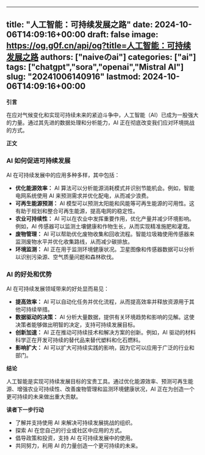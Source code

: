 
---
title: "人工智能：可持续发展之路"
date: 2024-10-06T14:09:16+00:00
draft: false
image: https://og.g0f.cn/api/og?title=人工智能：可持续发展之路
authors: ["naiveのai"]
categories: ["ai"]
tags: ["chatgpt","sora","openai","Mistral AI"]
slug: "20241006140916"
lastmod: 2024-10-06T14:09:16+00:00
---
**引言**

在应对气候变化和实现可持续未来的紧迫斗争中，人工智能（AI）已成为一股强大的力量。通过其先进的数据处理和分析能力，AI 正在彻底改变我们应对环境挑战的方式。

**正文**

### AI 如何促进可持续发展

AI 在可持续发展中的应用多种多样，其中包括：

* **优化能源效率：** AI 算法可以分析能源消耗模式并识别节能机会。例如，智能电网系统使用 AI 来预测需求并优化配电，从而减少浪费。
* **可再生能源预测：** AI 模型可以预测太阳能和风能等可再生能源的可用性。这有助于规划和整合可再生能源，提高电网的稳定性。
* **农业可持续性：** AI 可以在农业中发挥重要作用，优化产量并减少环境影响。例如，AI 传感器可以监测土壤健康和作物生长，从而实现精准施肥和灌溉。
* **废物管理：** AI 可以帮助优化废物收集和回收流程。智能垃圾箱使用传感器来监测废物水平并优化收集路线，从而减少碳排放。
* **环境监测：** AI 正在用于监测环境健康状况。卫星图像和传感器数据可以分析以识别污染源、空气质量问题和森林砍伐。

### AI 的好处和优势

AI 在可持续发展领域带来的好处显而易见：

* **提高效率：** AI 可以自动化任务并优化流程，从而提高效率并释放资源用于其他可持续举措。
* **数据驱动的决策：** AI 分析大量数据，提供有关环境趋势和影响的见解。这使决策者能够做出明智的决定，支持可持续发展目标。
* **创新加速：** AI 正在推动可持续技术和解决方案的创新。例如，AI 驱动的材料科学正在开发可持续的替代品来替代塑料和化石燃料。
* **影响扩大：** AI 可以扩大可持续实践的影响，因为它可以应用于广泛的行业和部门。

**结论**

人工智能是实现可持续发展目标的宝贵工具。通过优化能源效率、预测可再生能源、增强农业可持续性、改善废物管理和监测环境健康状况，AI 正在为创造一个更可持续的未来做出重大贡献。

**读者下一步行动**

* 了解并支持使用 AI 来解决可持续发展挑战的组织。
* 探索 AI 在您自己的行业或社区中应用的方式。
* 倡导政策和投资，支持 AI 在可持续发展中的使用。
* 共同努力，利用 AI 的力量创造一个更可持续的未来。